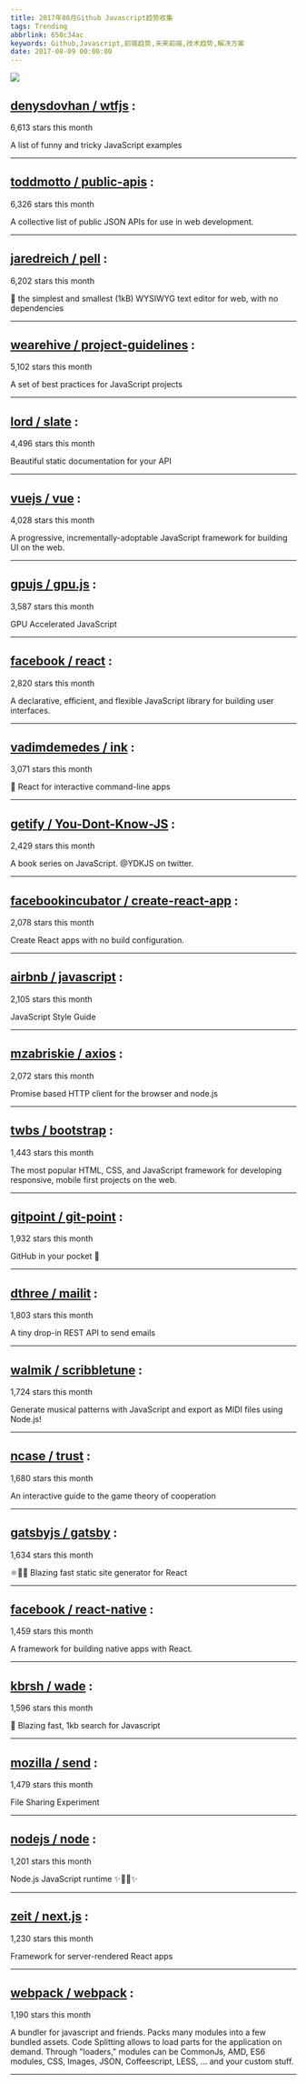```yaml
---
title: 2017年08月Github Javascript趋势收集
tags: Trending
abbrlink: 650c34ac
keywords: Github,Javascript,前端趋势,未来前端,技术趋势,解决方案
date: 2017-08-09 00:00:00
---
```

![](/images/github_1.png)
##   [denysdovhan / wtfjs](https://github.com/denysdovhan/wtfjs) : 
 
6,613 stars this month

A list of funny and tricky JavaScript examples 

---
##   [toddmotto / public-apis](https://github.com/toddmotto/public-apis) : 
 
6,326 stars this month

A collective list of public JSON APIs for use in web development. 

---
##   [jaredreich / pell](https://github.com/jaredreich/pell) : 
 
6,202 stars this month

📝 the simplest and smallest (1kB) WYSIWYG text editor for web, with no dependencies 

---
##   [wearehive / project-guidelines](https://github.com/wearehive/project-guidelines) : 
 
5,102 stars this month

A set of best practices for JavaScript projects 

---
##   [lord / slate](https://github.com/lord/slate) : 
 
4,496 stars this month

Beautiful static documentation for your API 

---
##   [vuejs / vue](https://github.com/vuejs/vue) : 
 
4,028 stars this month

A progressive, incrementally-adoptable JavaScript framework for building UI on the web. 

---
##   [gpujs / gpu.js](https://github.com/gpujs/gpu.js) : 
 
3,587 stars this month

GPU Accelerated JavaScript 

---
##   [facebook / react](https://github.com/facebook/react) : 
 
2,820 stars this month

A declarative, efficient, and flexible JavaScript library for building user interfaces. 

---
##   [vadimdemedes / ink](https://github.com/vadimdemedes/ink) : 
 
3,071 stars this month

🌈 React for interactive command-line apps 

---
##   [getify / You-Dont-Know-JS](https://github.com/getify/You-Dont-Know-JS) : 
 
2,429 stars this month

A book series on JavaScript. @YDKJS on twitter. 

---
##   [facebookincubator / create-react-app](https://github.com/facebookincubator/create-react-app) : 
 
2,078 stars this month

Create React apps with no build configuration. 

---
##   [airbnb / javascript](https://github.com/airbnb/javascript) : 
 
2,105 stars this month

JavaScript Style Guide 

---
##   [mzabriskie / axios](https://github.com/mzabriskie/axios) : 
 
2,072 stars this month

Promise based HTTP client for the browser and node.js 

---
##   [twbs / bootstrap](https://github.com/twbs/bootstrap) : 
 
1,443 stars this month

The most popular HTML, CSS, and JavaScript framework for developing responsive, mobile first projects on the web. 

---
##   [gitpoint / git-point](https://github.com/gitpoint/git-point) : 
 
1,932 stars this month

GitHub in your pocket 📱 

---
##   [dthree / mailit](https://github.com/dthree/mailit) : 
 
1,803 stars this month

A tiny drop-in REST API to send emails 

---
##   [walmik / scribbletune](https://github.com/walmik/scribbletune) : 
 
1,724 stars this month

Generate musical patterns with JavaScript and export as MIDI files using Node.js! 

---
##   [ncase / trust](https://github.com/ncase/trust) : 
 
1,680 stars this month

An interactive guide to the game theory of cooperation 

---
##   [gatsbyjs / gatsby](https://github.com/gatsbyjs/gatsby) : 
 
1,634 stars this month

⚛️📄🚀 Blazing fast static site generator for React 

---
##   [facebook / react-native](https://github.com/facebook/react-native) : 
 
1,459 stars this month

A framework for building native apps with React. 

---
##   [kbrsh / wade](https://github.com/kbrsh/wade) : 
 
1,596 stars this month

🌊 Blazing fast, 1kb search for Javascript 

---
##   [mozilla / send](https://github.com/mozilla/send) : 
 
1,479 stars this month

File Sharing Experiment 

---
##   [nodejs / node](https://github.com/nodejs/node) : 
 
1,201 stars this month

Node.js JavaScript runtime ✨🐢🚀✨ 

---
##   [zeit / next.js](https://github.com/zeit/next.js) : 
 
1,230 stars this month

Framework for server-rendered React apps 

---
##   [webpack / webpack](https://github.com/webpack/webpack) : 
 
1,190 stars this month

A bundler for javascript and friends. Packs many modules into a few bundled assets. Code Splitting allows to load parts for the application on demand. Through "loaders," modules can be CommonJs, AMD, ES6 modules, CSS, Images, JSON, Coffeescript, LESS, ... and your custom stuff. 

---


